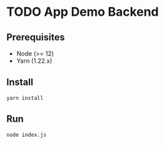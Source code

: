 # TODO App Demo Backend

## Prerequisites

* Node (>= 12)
* Yarn (1.22.x)

## Install

`yarn install`

## Run

`node index.js`